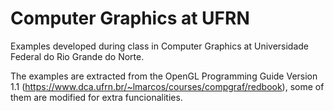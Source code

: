 # Computer Graphics at UFRN
Examples developed during class in Computer Graphics at Universidade Federal do Rio Grande do Norte.

The examples are extracted from the OpenGL Programming Guide Version 1.1 (https://www.dca.ufrn.br/~lmarcos/courses/compgraf/redbook), some of them are modified for extra funcionalities.
